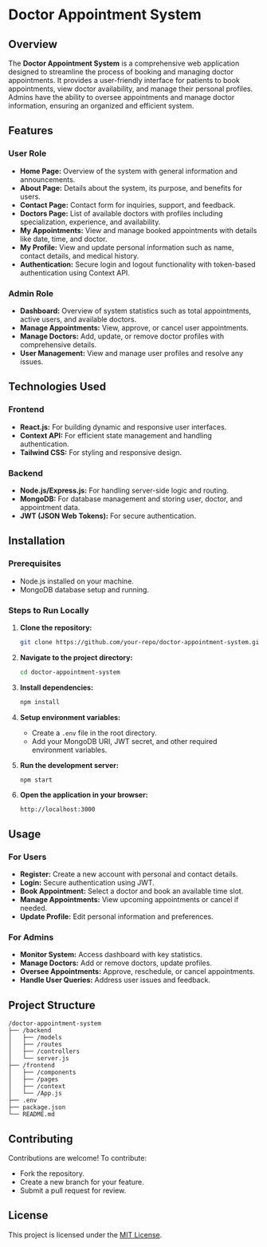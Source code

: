 # Doctor Appointment System

## Overview
The **Doctor Appointment System** is a comprehensive web application designed to streamline the process of booking and managing doctor appointments. It provides a user-friendly interface for patients to book appointments, view doctor availability, and manage their personal profiles. Admins have the ability to oversee appointments and manage doctor information, ensuring an organized and efficient system.

## Features

### User Role
- **Home Page:** Overview of the system with general information and announcements.
- **About Page:** Details about the system, its purpose, and benefits for users.
- **Contact Page:** Contact form for inquiries, support, and feedback.
- **Doctors Page:** List of available doctors with profiles including specialization, experience, and availability.
- **My Appointments:** View and manage booked appointments with details like date, time, and doctor.
- **My Profile:** View and update personal information such as name, contact details, and medical history.
- **Authentication:** Secure login and logout functionality with token-based authentication using Context API.

### Admin Role
- **Dashboard:** Overview of system statistics such as total appointments, active users, and available doctors.
- **Manage Appointments:** View, approve, or cancel user appointments.
- **Manage Doctors:** Add, update, or remove doctor profiles with comprehensive details.
- **User Management:** View and manage user profiles and resolve any issues.

## Technologies Used

### Frontend
- **React.js:** For building dynamic and responsive user interfaces.
- **Context API:** For efficient state management and handling authentication.
- **Tailwind CSS:** For styling and responsive design.

### Backend
- **Node.js/Express.js:** For handling server-side logic and routing.
- **MongoDB:** For database management and storing user, doctor, and appointment data.
- **JWT (JSON Web Tokens):** For secure authentication.

## Installation

### Prerequisites
- Node.js installed on your machine.
- MongoDB database setup and running.

### Steps to Run Locally
1. **Clone the repository:**
   ```bash
   git clone https://github.com/your-repo/doctor-appointment-system.git
   ```

2. **Navigate to the project directory:**
   ```bash
   cd doctor-appointment-system
   ```

3. **Install dependencies:**
   ```bash
   npm install
   ```

4. **Setup environment variables:**
   - Create a `.env` file in the root directory.
   - Add your MongoDB URI, JWT secret, and other required environment variables.

5. **Run the development server:**
   ```bash
   npm start
   ```

6. **Open the application in your browser:**
   ```
   http://localhost:3000
   ```

## Usage

### For Users
- **Register:** Create a new account with personal and contact details.
- **Login:** Secure authentication using JWT.
- **Book Appointment:** Select a doctor and book an available time slot.
- **Manage Appointments:** View upcoming appointments or cancel if needed.
- **Update Profile:** Edit personal information and preferences.

### For Admins
- **Monitor System:** Access dashboard with key statistics.
- **Manage Doctors:** Add or remove doctors, update profiles.
- **Oversee Appointments:** Approve, reschedule, or cancel appointments.
- **Handle User Queries:** Address user issues and feedback.

## Project Structure
```
/doctor-appointment-system
├── /backend
│   ├── /models
│   ├── /routes
│   ├── /controllers
│   └── server.js
├── /frontend
│   ├── /components
│   ├── /pages
│   ├── /context
│   └── /App.js
├── .env
├── package.json
└── README.md
```

## Contributing
Contributions are welcome! To contribute:
- Fork the repository.
- Create a new branch for your feature.
- Submit a pull request for review.

## License
This project is licensed under the [MIT License](LICENSE).



